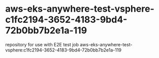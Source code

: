 # aws-eks-anywhere-test-vsphere-c1fc2194-3652-4183-9bd4-72b0bb7b2e1a-119
repository for use with E2E test job aws-eks-anywhere-test-vsphere:c1fc2194-3652-4183-9bd4-72b0bb7b2e1a-119
